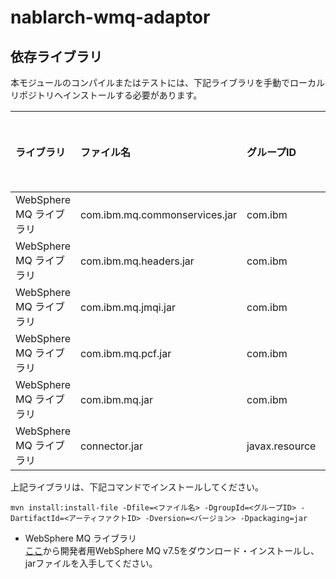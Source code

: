 # nablarch-wmq-adaptor

## 依存ライブラリ

本モジュールのコンパイルまたはテストには、下記ライブラリを手動でローカルリポジトリへインストールする必要があります。

ライブラリ          |ファイル名       |グループID     |アーティファクトID   |バージョン   |
:-------------------|:----------------|:--------------|:--------------------|:------------|
WebSphere MQ ライブラリ|com.ibm.mq.commonservices.jar|com.ibm|com.ibm.mq.commonservices|7.5
WebSphere MQ ライブラリ|com.ibm.mq.headers.jar|com.ibm|com.ibm.mq.headers|7.5
WebSphere MQ ライブラリ|com.ibm.mq.jmqi.jar|com.ibm|com.ibm.mq.jmqi|7.5
WebSphere MQ ライブラリ|com.ibm.mq.pcf.jar|com.ibm|com.ibm.mq.pcf|7.5
WebSphere MQ ライブラリ|com.ibm.mq.jar|com.ibm|com.ibm.mq|7.5|
WebSphere MQ ライブラリ|connector.jar|javax.resource|connector|1.0|

上記ライブラリは、下記コマンドでインストールしてください。


```
mvn install:install-file -Dfile=<ファイル名> -DgroupId=<グループID> -DartifactId=<アーティファクトID> -Dversion=<バージョン> -Dpackaging=jar
```

- WebSphere MQ ライブラリ  
[ここ](https://www.ibm.com/developerworks/community/blogs/messaging/entry/develop_on_websphere_mq_advanced_at_no_charge?lang=ja)から開発者用WebSphere MQ v7.5をダウンロード・インストールし、jarファイルを入手してください。
